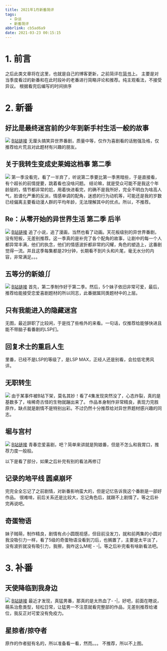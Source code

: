 ```yaml
---
title: 2021年1月新番简评
tags:
  - 杂谈
  - 新番简评
abbrlink: cb5ad6a9
date: 2021-03-23 00:15:15
---
```


# 1. 前言
之后此类文章将在这里，也就是自己的博客更新，之前简评在[简书](https://www.jianshu.com/c/81e01366c389)上。
主要是对当季度看过的新番和在此时段补的老番进行简略评论和推荐。纯主观看法，不接受异议。
根据看完后编写的时间排序

<!-- more -->

# 2. 新番
## 好比是最终迷宫前的少年到新手村生活一般的故事
![](2021年1月新番简评/p_0.png)
[B站链接](https://www.bilibili.com/bangumi/media/md28231833/?spm_id_from=666.25.b_6d656469615f6d6f64756c65.1)
无厘头搞笑异世界番剧，质量中等，仅作为喜剧看的话勉强及格，仅推荐给片荒且对此题材有兴趣的朋友。

## 关于我转生变成史莱姆这档事 第二季 
![](2021年1月新番简评/p_3.png)
第一季没看完，看了一半弃了，听说第二季要比第一季黑暗些，于是直接看，有个超长的前情提要，跳着看也没啥问题。
结论嘛，就是受众可能不是我这个年龄层的，情节都非常的尬，用着快进看完，的确不是我所好，完全不明白为啥高人气，脸谱化严重的反派，情感单调的配角，迷惑的行为动机等，可能还是我的岁数已经偏离主要看动漫人群的平均年龄，无法理解其中的优点。所以，不推荐。

## Re：从零开始的异世界生活 第二季 后半
![](2021年1月新番简评/p_4.png)
[B站链接](https://www.bilibili.com/bangumi/media/md28232073/?spm_id_from=666.25.b_6d656469615f6d6f64756c65.1)
追了小说，追了漫画，当然也看了动画。天花板级别的异世界番剧，没有短板，无差别推荐。这一季真的是补完了各个配角的故事，让剧中的每一个人都异常丰满，他们的执念，他们的情感波折都非常的闪耀，角色的塑造上，这番剧觉得一流。并且这季每集都是29分钟，长期看不到片头和片尾，毫无水分的内容，非常满足。。。

## 五等分的新娘∬ 
![](2021年1月新番简评/p_5.png)
[B站链接](https://www.bilibili.com/bangumi/media/md28231808/?spm_id_from=666.25.b_6d656469615f6d6f64756c65.1)
首先，第二季制作好于第二季。然后，5个妹子依旧非常可爱，最后，推荐给能接受恋爱喜剧题材的所以同志，此番据属同类题材中的上层。

##  只有我能进入的隐藏迷宫
无图，最近辞职了比较闲，于是找了些格外的来看。一句话，仅推荐给能够快进且能不带脑子看番剧的LSP们。

##  回复术士的重启人生 
里番，已经不是LSP的等级了，是LSP MAX，正经人还是别看，会拉低宅男风评。

##  无职转生
![](2021年1月新番简评/p_6.png)
由于某事件被B站下架，莫名其妙！看了4集发现突然没了，心态炸裂，真的是基数多了，啥稀奇古怪的生物就蹦出来了。
作品本身制作非常精良，表现力完胜原作，缺点就是剧情不是特别出彩。不过仍然十分推荐给对异世界题材感兴趣的同志。

##  堀与宫村
![](2021年1月新番简评/p_7.png)
[B站链接](https://www.bilibili.com/bangumi/media/md28231840/?spm_id_from=666.25.b_6d656469615f6d6f64756c65.1)
青春恋爱喜剧，吧？简单来讲就是狗娘番，但是不怎么和我胃口，推荐力度一般般。


以下是看了部分，如果之后补完有别的看法再修订
##  记录的地平线 圆桌崩坏
完完全全忘记了之前剧情，对新番影响蛮大的，但是记忆告诉我这个番剧是一部好作品。
很难啃，前后关系还是比较大，忘记角色后，就跟不上剧情了。等之后补完再说吧。
##  奇蛋物语
妹子贼萌，制作精良，剧情有点小圆既视感，但目前没发刀，就和前两集的小圆对我没吸引力一样，看了5级的奇蛋物语没看到刀后，也搁置了，主要是太平淡了，没有波折就没有吸引力，我擦，我咋这么M呢 - -|。等之后补完看有啥新看法吧。

# 3. 补番

## 天使降临到我身边
![](2021年1月新番简评/p_2.png)
[B站链接](https://www.bilibili.com/bangumi/media/md4316442/?spm_id_from=666.25.b_6d656469615f6d6f64756c65.1)
最近才发现，真猛男番，那真的是太热血了- -|，好吧，前面在瞎说，萌系治愈类型，轻松日常，让猛男一不注意就看完整部的作品，无差别推荐给诸位，我反正对可爱没有免疫力。

## 星掠者/掠夺者
原作的作者挺有名的，所以准备看一看，然而。。。
不推荐，所以不上图。

